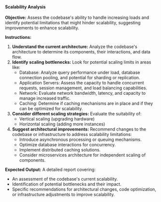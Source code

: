 #### Scalability Analysis

**Objective:** Assess the codebase's ability to handle increasing loads and identify potential limitations that might hinder scalability, suggesting improvements to enhance scalability.

**Instructions:**

1. **Understand the current architecture:**  Analyze the codebase's architecture to determine its components, their interactions, and data flow.
2. **Identify scaling bottlenecks:**  Look for potential scaling limits in areas like:
    - Database: Analyze query performance under load, database connection pooling, and potential for sharding or replication.
    - Application Servers: Assess the capacity to handle concurrent requests, session management, and load balancing capabilities.
    - Network:  Evaluate network bandwidth, latency, and capacity to manage increased traffic.
    - Caching: Determine if caching mechanisms are in place and if they can be optimized for scalability.
3. **Consider different scaling strategies:** Evaluate the suitability of:
    - Vertical scaling (upgrading hardware)
    - Horizontal scaling (adding more instances)
4. **Suggest architectural improvements:** Recommend changes to the codebase or infrastructure to address scalability limitations:
    - Introduce asynchronous processing or queuing mechanisms.
    - Optimize database interactions for concurrency.
    - Implement distributed caching solutions.
    -  Consider microservices architecture for independent scaling of components.

**Expected Output:** A detailed report covering:

- An assessment of the codebase's current scalability.
-  Identification of potential bottlenecks and their impact.
-  Specific recommendations for architectural changes, code optimization, or infrastructure adjustments to improve scalability.
